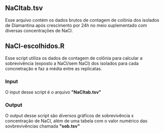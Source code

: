 ## NaCltab.tsv
Esse arquivo contém os dados brutos de contagem de colônia dos isolados de Diamantina após crescimento por 24h no meio suplementado com diversas concentrações de NaCl.

## NaCl-escolhidos.R
Esse script utiliza os dados de contagem de colônia para calcular a sobrevivência (exposto a NaCl/sem NaCl) dos isolados para cada concnetração e faz a média entre as replicatas.
### Input
O input desse script é o arquivo **"NaCltab.tsv"**
### Output
O output desse script são diversos gráficos de sobrevivência x concentração de NaCl, além de uma tabela com o valor numérico das sovbrevivências chamada **"sob.tsv"**
